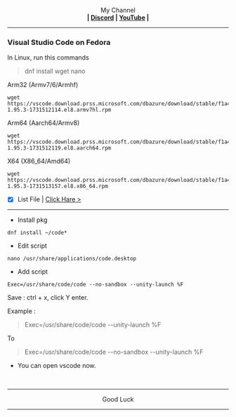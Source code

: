 
<p align="center">My Channel</br><b>
| <a href="https://discord.gg/GCehyym">Discord</a> | <a href="https://youtube.com/@layargeser">YouTube</a> |</b></p>

---
### Visual Studio Code on Fedora

In Linux, run this commands
> dnf install wget nano

Arm32 (Armv7/6/Armhf)
```
wget https://vscode.download.prss.microsoft.com/dbazure/download/stable/f1a4fb101478ce6ec82fe9627c43efbf9e98c813/code-1.95.3-1731512114.el8.armv7hl.rpm
```

Arm64 (Aarch64/Armv8)
```
wget https://vscode.download.prss.microsoft.com/dbazure/download/stable/f1a4fb101478ce6ec82fe9627c43efbf9e98c813/code-1.95.3-1731512119.el8.aarch64.rpm
```

X64 (X86_64/Amd64)
```
wget https://vscode.download.prss.microsoft.com/dbazure/download/stable/f1a4fb101478ce6ec82fe9627c43efbf9e98c813/code-1.95.3-1731513157.el8.x86_64.rpm
```

- [x] List File | [Click Hare >](https://code.visualstudio.com/download)

---
* Install pkg
```
dnf install ~/code*
```

* Edit script
```
nano /usr/share/applications/code.desktop
```

* Add script
```
Exec=/usr/share/code/code --no-sandbox --unity-launch %F
```

Save : ctrl + x, click Y enter.

Example :
> Exec=/usr/share/code/code --unity-launch %F

To

> Exec=/usr/share/code/code --no-sandbox --unity-launch %F

* You can open vscode now.
</br>

---
<p align="center">Good Luck</p>

---
